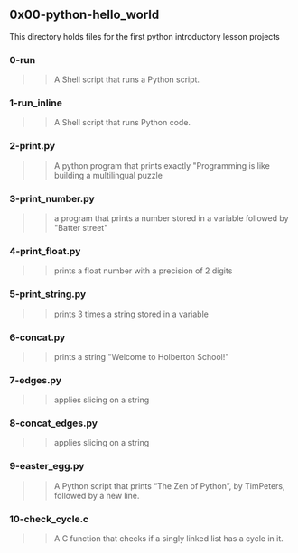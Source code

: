## 0x00-python-hello_world
This directory holds files for the first python introductory lesson projects
### 0-run
>> A Shell script that runs a Python script.
### 1-run_inline
>> A Shell script that runs Python code.
### 2-print.py
>> A python program that prints exactly "Programming is like building a multilingual puzzle
### 3-print_number.py
>> a program that prints a number stored in a variable followed by "Batter street"
### 4-print_float.py
>> prints a float number with a precision of 2 digits
### 5-print_string.py
>> prints 3 times a string stored in a variable
### 6-concat.py
>> prints a string "Welcome to Holberton School!"
### 7-edges.py
>> applies slicing on a string
### 8-concat_edges.py
>> applies slicing on a string
### 9-easter_egg.py
>> A Python script that prints “The Zen of Python”, by TimPeters, followed by a new line.
### 10-check_cycle.c
>> A C function that checks if a singly linked list has a cycle in it.